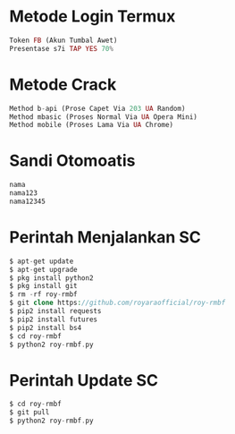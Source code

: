 # Metode Login Termux
````php
Token FB (Akun Tumbal Awet)
Presentase s7i TAP YES 70%
````
# Metode Crack
````php
Method b-api (Prose Capet Via 203 UA Random)
Method mbasic (Proses Normal Via UA Opera Mini)
Method mobile (Proses Lama Via UA Chrome)
````
# Sandi Otomoatis
````php
nama
nama123
nama12345
````
# Perintah Menjalankan SC
````php
$ apt-get update
$ apt-get upgrade
$ pkg install python2
$ pkg install git
$ rm -rf roy-rmbf
$ git clone https://github.com/royaraofficial/roy-rmbf
$ pip2 install requests
$ pip2 install futures
$ pip2 install bs4
$ cd roy-rmbf
$ python2 roy-rmbf.py
````
# Perintah Update SC
````php
$ cd roy-rmbf
$ git pull
$ python2 roy-rmbf.py
````
